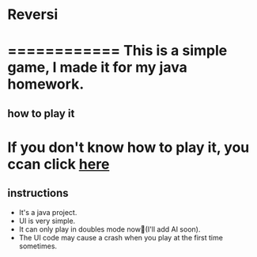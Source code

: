 # Reversi
============
This is a simple game, I made it for my java homework.
============
## how to play it
If you don't know how to play it, you ccan click [here](https://en.wikipedia.org/wiki/Reversi)
============
## instructions
* It's a java project.
* UI is very simple.
* It can only play in doubles mode now(I'll add AI soon).
* The UI code may cause a crash when you play at the first time sometimes.